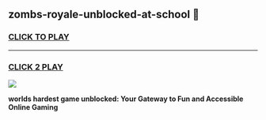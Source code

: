 
## zombs-royale-unblocked-at-school 👋
<h3>
<a href="https://premium.freeplayer.one?title=zombs-royale-unblocked-at-school&ref=14F">CLICK TO PLAY</a></h3>
<hr>

<h3>
<a href="https://premium.freeplayer.one?title=zombs-royale-unblocked-at-school&ref=14F">CLICK 2 PLAY</a>
  
</h3>

<a href="https://premium.freeplayer.one?title=zombs-royale-unblocked-at-school&ref=12F/"><img src="https://clearcache.store/games.png"></a>


**worlds hardest game unblocked: Your Gateway to Fun and Accessible Online Gaming**
